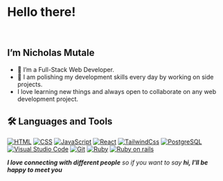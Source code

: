 <h1> Hello there!</h1>
 <br><h2> I’m  Nicholas Mutale </h2>
<ul>
  <li>👀 I’m a Full-Stack Web Developer.</li>
  <li>🌱 I am polishing my development skills every day by working on side projects.</li>
  <li> I love learning new things and always open to collaborate on any web development project.</li>
 </ul>

 
## 🛠️ Languages and Tools

<p>
    <a href="#"><img alt="HTML" src="https://img.shields.io/static/v1?style=for-the-badge&message=HTML5&color=E34F26&logo=HTML5&logoColor=FFFFFF&label="></a>
    <a href="#"><img alt="CSS" src="https://img.shields.io/static/v1?style=for-the-badge&message=CSS3&color=1572B6&logo=CSS3&logoColor=FFFFFF&label="></a>
    <a href="#"><img alt="JavaScript" src="https://img.shields.io/static/v1?style=for-the-badge&message=JavaScript&color=222222&logo=JavaScript&logoColor=F7DF1E&label="></a>
       <a href="#"><img alt="React" src="https://img.shields.io/static/v1?style=for-the-badge&message=React&color=222222&logo=React&logoColor=61DAFB&label="></a>
    <a href="#"><img alt="TailwindCss" src="https://img.shields.io/static/v1?style=for-the-badge&message=Tailwind+CSS&color=222222&logo=Tailwind+CSS&logoColor=06B6D4&label="></a>
    <a href="#"><img alt="PostgreSQL" src="https://img.shields.io/static/v1?style=for-the-badge&message=PostgreSQL&color=4169E1&logo=PostgreSQL&logoColor=FFFFFF&label="></a>
     <a href="#"><img alt="Visual Studio Code" src="https://img.shields.io/static/v1?style=for-the-badge&message=Visual+Studio+Code&color=007ACC&logo=Visual+Studio+Code&logoColor=FFFFFF&label="></a>
    <a href="#"><img alt="Git" src="https://img.shields.io/static/v1?style=for-the-badge&message=Git&color=F05032&logo=Git&logoColor=FFFFFF&label="></a>
   <a href="#"><img alt="Ruby"src="https://img.shields.io/static/v1?style=for-the-badge&message=Ruby&color=CC342D&logo=Ruby&logoColor=FFFFFF&label="></a>
   <a href="#"><img alt="Ruby on rails"src="https://img.shields.io/static/v1?style=for-the-badge&message=Ruby+on+Rails&color=CC0000&logo=Ruby+on+Rails&logoColor=FFFFFF&label="></a>
</p>
 
 <div>
<em align="bottom"><b>I love connecting with different people</b> so if you want to say <b>hi, I'll be happy to meet you</b></em>
 </div>
